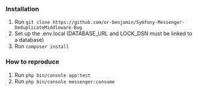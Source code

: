 ### Installation
1. Run `git clone https://github.com/or-benjamin/Symfony-Messenger-DeduplicateMiddleware-Bug`
2. Set up the .env.local (DATABASE_URL and LOCK_DSN must be linked to a database)
3. Run `composer install`

### How to reproduce
1. Run `php bin/console app:test`
2. Run `php bin/console messenger:consume`
